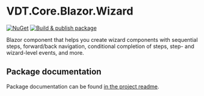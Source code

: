 ﻿# VDT.Core.Blazor.Wizard

[![NuGet](https://img.shields.io/nuget/v/VDT.Core.Blazor.Wizard.svg)](https://www.nuget.org/packages/VDT.Core.Blazor.Wizard/) [![Build & publish package](https://github.com/maikelbos0/VDT.Core.Blazor.Wizard/actions/workflows/Publish.yml/badge.svg)](https://github.com/maikelbos0/VDT.Core.Blazor.Wizard/actions/workflows/Publish.yml)    

Blazor component that helps you create wizard components with sequential steps, forward/back navigation, conditional completion of steps, step- and wizard-level
events, and more.

## Package documentation

Package documentation can be found [in the project readme](src/VDT.Core.Blazor.Wizard/README.md).
